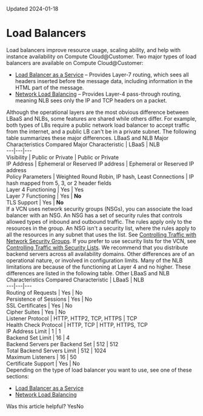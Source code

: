 Updated 2024-01-18
# Load Balancers
Load balancers improve resource usage, scaling ability, and help with instance availability on Compute Cloud@Customer.
Two major types of load balancers are available on Compute Cloud@Customer: 
  * [Load Balancer as a Service](https://docs.oracle.com/en-us/iaas/compute-cloud-at-customer/topics/lbaas/load-balancer-as-a-service.htm#load-balancer-as-a-service "On Compute Cloud@Customer, you can configure the Load Balancing service \(LBaaS\) to automatically distribute network traffic.") – Provides Layer-7 routing, which sees all headers inserted before the message data, including information in the HTML part of the message.
  * [Network Load Balancing](https://docs.oracle.com/en-us/iaas/compute-cloud-at-customer/topics/nlb/network-load-balancing.htm#network-load-balancing "On Compute Cloud@Customer, you can configure the Network Load Balancing \(NLB\) feature to automatically distribute network traffic.") – Provides Layer-4 pass-through routing, meaning NLB sees only the IP and TCP headers on a packet.


Although the operational layers are the most obvious difference between LBaaS and NLBs, some features are shared while others differ. For example, both types of LBs require a public network load balancer to accept traffic from the internet, and a public LB can't be in a private subnet. 
The following table summarizes these major differences. 
LBaaS and NLB Major Characteristics Compared Major Characteristic | LBaaS | NLB  
---|---|---  
Visibility | Public or Private | Public or Private  
IP Address | Ephemeral or Reserved IP address | Ephemeral or Reserved IP address  
Policy Parameters | Weighted Round Robin, IP hash, Least Connections | IP hash mapped from 5, 3, or 2 header fields  
Layer 4 Functioning | Yes | Yes  
Layer 7 Functioning | Yes |  **No**  
TLS Support | Yes |  **No**  
If a VCN uses network security groups (NSGs), you can associate the load balancer with an NSG. An NSG has a set of security rules that controls allowed types of inbound and outbound traffic. The rules apply only to the resources in the group. An NSG isn't a security list, where the rules apply to all the resources in any subnet that uses the list. See [Controlling Traffic with Network Security Groups](https://docs.oracle.com/en-us/iaas/compute-cloud-at-customer/topics/network/controlling-traffic-with-network-security-groups.htm#controlling-traffic-with-network-security-groups "On Compute Cloud@Customer, both network security groups \(NSGs\) and security lists are types of virtual firewalls for your compute instances. Both NSGs and security lists define network security rules that decide which types of traffic are allowed in and out of instances \(VNICs\).").
If you prefer to use security lists for the VCN, see [Controlling Traffic with Security Lists](https://docs.oracle.com/en-us/iaas/compute-cloud-at-customer/topics/network/controlling-traffic-with-security-lists.htm#controlling-traffic-with-security-lists "On Compute Cloud@Customer, both security lists and network security groups \(NSGs\) are types of virtual firewalls for your compute instances. Both security lists and NSGs define network security rules that decide which types of traffic are allowed in and out of instances \(VNICs\).").
We recommend that you distribute backend servers across all availability domains.
Other differences are of an operational nature, or involved in configuration limits. Many of the NLB limitations are because of the functioning at Layer 4 and no higher. These differences are listed in the following table.
Other LBaaS and NLB Characteristics Compared Characteristic | LBaaS | NLB  
---|---|---  
Routing of Requests | Yes | No  
Persistence of Sessions | Yes | No  
SSL Certificates  | Yes | No  
Cipher Suites | Yes | No  
Listener Protocol | HTTP, HTTP2, TCP, HTTPS | TCP  
Health Check Protocol | HTTP, TCP | HTTP, HTTPS, TCP  
IP Address Limit | 1 | 1  
Backend Set Limit | 16 | 4  
Backend Servers per Backend Set | 512 | 512  
Total Backend Servers Limit | 512 | 1024  
Maximum Listeners | 16 | 50  
Certificate Support | Yes | No  
Depending on the type of load balancer you want to use, see one of these sections:
  * [Load Balancer as a Service](https://docs.oracle.com/en-us/iaas/compute-cloud-at-customer/topics/lbaas/load-balancer-as-a-service.htm#load-balancer-as-a-service "On Compute Cloud@Customer, you can configure the Load Balancing service \(LBaaS\) to automatically distribute network traffic.")
  * [Network Load Balancing](https://docs.oracle.com/en-us/iaas/compute-cloud-at-customer/topics/nlb/network-load-balancing.htm#network-load-balancing "On Compute Cloud@Customer, you can configure the Network Load Balancing \(NLB\) feature to automatically distribute network traffic.")


Was this article helpful?
YesNo

